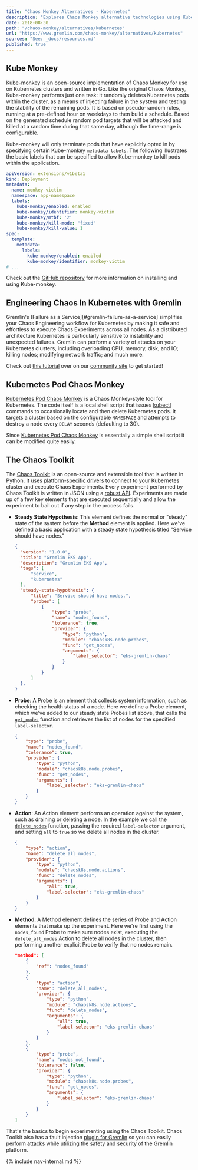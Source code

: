 ```yaml
---
title: "Chaos Monkey Alternatives - Kubernetes"
description: "Explores Chaos Monkey alternative technologies using Kubernetes."
date: 2018-08-30
path: "/chaos-monkey/alternatives/kubernetes"
url: "https://www.gremlin.com/chaos-monkey/alternatives/kubernetes"
sources: "See: _docs/resources.md"
published: true
---
```


## Kube Monkey

[Kube-monkey](https://github.com/asobti/kube-monkey) is an open-source implementation of Chaos Monkey for use on Kubernetes clusters and written in Go.  Like the original Chaos Monkey, Kube-monkey performs just one task: it randomly deletes Kubernetes pods within the cluster, as a means of injecting failure in the system and testing the stability of the remaining pods.  It is based on pseudo-random rules, running at a pre-defined hour on weekdays to then build a schedule.  Based on the generated schedule random pod targets that will be attacked and killed at a random time during that same day, although the time-range is configurable.

Kube-monkey will only terminate pods that have explicitly opted in by specifying certain Kube-monkey `metadata labels`.  The following illustrates the basic labels that can be specified to allow Kube-monkey to kill pods within the application.

```yaml
apiVersion: extensions/v1beta1
kind: Deployment
metadata:
  name: monkey-victim
  namespace: app-namespace
  labels:
    kube-monkey/enabled: enabled
    kube-monkey/identifier: monkey-victim
    kube-monkey/mtbf: '2'
    kube-monkey/kill-mode: "fixed"
    kube-monkey/kill-value: 1
spec:
  template:
    metadata:
      labels:
        kube-monkey/enabled: enabled
        kube-monkey/identifier: monkey-victim
# ...
```

Check out the [GitHub repository](https://github.com/asobti/kube-monkey) for more information on installing and using Kube-monkey.

## Engineering Chaos In Kubernetes with Gremlin

Gremlin's [Failure as a Service][#gremlin-failure-as-a-service] simplifies your Chaos Engineering workflow for Kubernetes by making it safe and effortless to execute Chaos Experiments across all nodes.  As a distributed architecture Kubernetes is particularly sensitive to instability and unexpected failures.  Gremlin can perform a variety of attacks on your Kubernetes clusters, including overloading CPU, memory, disk, and IO; killing nodes; modifying network traffic; and much more.

Check out [this tutorial](https://www.gremlin.com/community/tutorials/how-to-install-and-use-gremlin-with-kubernetes/) over on our [community site](https://www.gremlin.com/community/) to get started!

## Kubernetes Pod Chaos Monkey

[Kubernetes Pod Chaos Monkey](https://github.com/jnewland/kubernetes-pod-chaos-monkey) is a Chaos Monkey-style tool for Kubernetes.  The code itself is a local shell script that issues [kubectl](https://kubernetes.io/docs/tasks/tools/install-kubectl/) commands to occasionally locate and then delete Kubernetes pods.  It targets a cluster based on the configurable `NAMESPACE` and attempts to destroy a node every `DELAY` seconds (defaulting to 30).

Since [Kubernetes Pod Chaos Monkey](https://github.com/jnewland/kubernetes-pod-chaos-monkey) is essentially a simple shell script it can be modified quite easily.

## The Chaos Toolkit

The [Chaos Toolkit](https://chaostoolkit.org/) is an open-source and extensible tool that is written in Python.  It uses [platform-specific drivers](https://github.com/chaostoolkit/chaostoolkit-kubernetes) to connect to your Kubernetes cluster and execute Chaos Experiments.  Every experiment performed by Chaos Toolkit is written in JSON using a [robust API](https://docs.chaostoolkit.org/reference/api/experiment/).  Experiments are made up of a few key elements that are executed sequentially and allow the experiment to bail out if any step in the process fails.

- **Steady State Hypothesis**: This element defines the normal or "steady" state of the system before the **Method** element is applied.  Here we've defined a basic application with a steady state hypothesis titled "Service should have nodes."

    ```json
    {
      "version": "1.0.0",
      "title": "Gremlin EKS App",
      "description": "Gremlin EKS App",
      "tags": [
          "service",
          "kubernetes"
      ],
      "steady-state-hypothesis": {
          "title": "Service should have nodes.",
          "probes": [
              {
                  "type": "probe",
                  "name": "nodes_found",
                  "tolerance": true,
                  "provider": {
                      "type": "python",
                      "module": "chaosk8s.node.probes",
                      "func": "get_nodes",
                      "arguments": {
                          "label_selector": "eks-gremlin-chaos"
                      }
                  }
              }
          ]
      },
    }
    ```
- **Probe**: A Probe is an element that collects system information, such as checking the health status of a node.  Here we define a Probe element, which we've added to our steady state Probes list above, that calls the [`get_nodes`](https://github.com/chaostoolkit/chaostoolkit-kubernetes/blob/master/chaosk8s/node/probes.py#L12) function and retrieves the list of nodes for the specified `label-selector`.

    ```json
    {
        "type": "probe",
        "name": "nodes_found",
        "tolerance": true,
        "provider": {
            "type": "python",
            "module": "chaosk8s.node.probes",
            "func": "get_nodes",
            "arguments": {
                "label_selector": "eks-gremlin-chaos"
            }
        }
    }
    ```

- **Action**: An Action element performs an operation against the system, such as draining or deleting a node.  In the example we call the [`delete_nodes`](https://github.com/chaostoolkit/chaostoolkit-kubernetes/blob/master/chaosk8s/node/actions.py#L22) function, passing the required `label-selector` argument, and setting `all` to `true` so we delete all nodes in the cluster.

    ```json
    {
        "type": "action",
        "name": "delete_all_nodes",
        "provider": {
            "type": "python",
            "module": "chaosk8s.node.actions",
            "func": "delete_nodes",
            "arguments": {
                "all": true,
                "label-selector": "eks-gremlin-chaos"
            }
        }
    }
    ```

- **Method**: A Method element defines the series of Probe and Action elements that make up the experiment.  Here we're first using the `nodes_found` Probe to make sure nodes exist, executing the `delete_all_nodes` Action to delete all nodes in the cluster, then performing another explicit Probe to verify that no nodes remain.

    ```json
    "method": [
        {
            "ref": "nodes_found"
        },
        {
            "type": "action",
            "name": "delete_all_nodes",
            "provider": {
                "type": "python",
                "module": "chaosk8s.node.actions",
                "func": "delete_nodes",
                "arguments": {
                    "all": true,
                    "label-selector": "eks-gremlin-chaos"
                }
            }
        },
        {
            "type": "probe",
            "name": "nodes_not_found",
            "tolerance": false,
            "provider": {
                "type": "python",
                "module": "chaosk8s.node.probes",
                "func": "get_nodes",
                "arguments": {
                    "label_selector": "eks-gremlin-chaos"
                }
            }
        }
    ]
    ```

That's the basics to begin experimenting using the Chaos Toolkit.  Chaos Toolkit also has a fault injection [plugin for Gremlin](https://github.com/chaostoolkit-incubator/chaostoolkit-gremlin) so you can easily perform attacks while utilizing the safety and security of the Gremlin platform.

{% include nav-internal.md %}